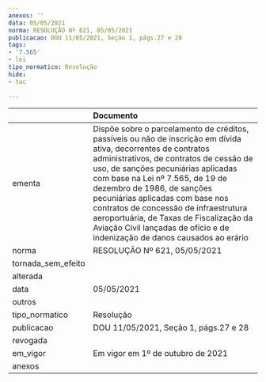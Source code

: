 ```yaml
---
anexos: ''
data: 05/05/2021
norma: RESOLUÇÃO Nº 621, 05/05/2021
publicacao: DOU 11/05/2021, Seção 1, págs.27 e 28
tags:
- '7.565'
- lei
tipo_normatico: Resolução
hide: 
- toc 
 
---
```


|                    | Documento                                                                                                                                                                                                                                                                                                                                                                                                                                                              |
|:-------------------|:-----------------------------------------------------------------------------------------------------------------------------------------------------------------------------------------------------------------------------------------------------------------------------------------------------------------------------------------------------------------------------------------------------------------------------------------------------------------------|
| ementa             | Dispõe sobre o parcelamento de créditos, passíveis ou não de inscrição em dívida ativa, decorrentes de contratos administrativos, de contratos de cessão de uso, de sanções pecuniárias aplicadas com base na Lei nº 7.565, de 19 de dezembro de 1986, de sanções pecuniárias aplicadas com base nos contratos de concessão de infraestrutura aeroportuária, de Taxas de Fiscalização da Aviação Civil lançadas de ofício e de indenização de danos causados ao erário |
| norma              | RESOLUÇÃO Nº 621, 05/05/2021                                                                                                                                                                                                                                                                                                                                                                                                                                           |
| tornada_sem_efeito |                                                                                                                                                                                                                                                                                                                                                                                                                                                                        |
| alterada           |                                                                                                                                                                                                                                                                                                                                                                                                                                                                        |
| data               | 05/05/2021                                                                                                                                                                                                                                                                                                                                                                                                                                                             |
| outros             |                                                                                                                                                                                                                                                                                                                                                                                                                                                                        |
| tipo_normatico     | Resolução                                                                                                                                                                                                                                                                                                                                                                                                                                                              |
| publicacao         | DOU 11/05/2021, Seção 1, págs.27 e 28                                                                                                                                                                                                                                                                                                                                                                                                                                  |
| revogada           |                                                                                                                                                                                                                                                                                                                                                                                                                                                                        |
| em_vigor           | Em vigor em 1º de outubro de 2021                                                                                                                                                                                                                                                                                                                                                                                                                                      |
| anexos             |                                                                                                                                                                                                                                                                                                                                                                                                                                                                        |
